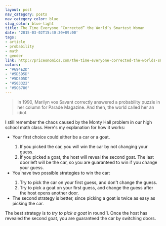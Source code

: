 ```yaml
---
layout: post
nav_category: posts
nav_category_color: blue
slug_color: blue-light
title: The Time Everyone “Corrected” the World’s Smartest Woman
date: '2015-03-02T15:40:30+09:00'
tags:
- article
- probability
- math
- gender
link: http://priceonomics.com/the-time-everyone-corrected-the-worlds-smartest/
colors:
- "#694E2D"
- "#5D5D5D"
- "#5D5D5D"
- "#503322"
- "#5C6786"
---
```


<blockquote>
  <p>In 1990, Marilyn vos Savant correctly answered a probability puzzle in her column for Parade Magazine. And then, the world called her an idiot.</p>
</blockquote>

<p>I still remember the chaos caused by the Monty Hall problem in our high school math class. Here's my explanation for how it works:</p>

<ul><li>Your first choice could either be a car or a goat.</li>
  <ol>
    <li>If you picked the car, you will win the car by not changing your guess.</li>
    <li>If you picked a goat, the host will reveal the second goat. The last door left will be the car, so you are guaranteed to win if you change your guess.</li>
  </ol>
<li>You have two possible strategies to win the car:</li>
  <ol>
    <li>Try to pick the car on your first guess, and don't change the guess.</li>
    <li>Try to pick a goat on your first guess, and change the guess after the host opens another door.</li>
  </ol>
<li>The second strategy is better, since picking a goat is twice as easy as picking the car.</li>
</ul>

<p>The best strategy is to <em>try to pick a goat</em> in round 1. Once the host has revealed the second goat, you are guaranteed the car by switching doors.</p>
